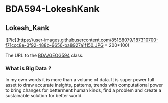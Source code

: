 # BDA594-LokeshKank
## Lokesh_Kank

![Pic](https://user-images.githubusercontent.com/85188079/187310700-f71ccc8e-3f92-488b-9656-ba8927a1f150.JPG = 200*100)


The URL to the [BDA/GEOG594](https://sdsu.instructure.com/courses/113151) class.

### What is Big Data ?
In my own words it is more than a volume of data. It is super power full asset to draw accurate insights, patterns, trends with computational power to bring changes
for betterment human kinds, find a problem and create a sustainable solution for better world.


